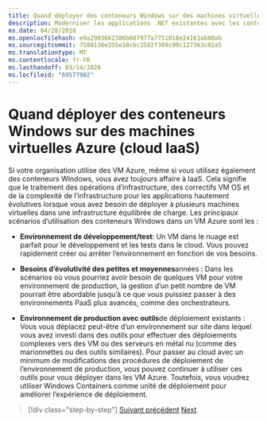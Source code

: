 ```yaml
---
title: Quand déployer des conteneurs Windows sur des machines virtuelles Azure (cloud IaaS)
description: Moderniser les applications .NET existantes avec les conteneurs Azure Cloud et Windows (fr) Quand déployer des conteneurs Windows sur les VM Azure (nuage IaaS)
ms.date: 04/28/2018
ms.openlocfilehash: e9a2903662306b607977a7751018e24161ab80ab
ms.sourcegitcommit: 7588136e355e10cbc2582f389c90c127363c02a5
ms.translationtype: MT
ms.contentlocale: fr-FR
ms.lasthandoff: 03/14/2020
ms.locfileid: "69577902"
---
```

# <a name="when-to-deploy-windows-containers-to-azure-vms-iaas-cloud"></a>Quand déployer des conteneurs Windows sur des machines virtuelles Azure (cloud IaaS)

Si votre organisation utilise des VM Azure, même si vous utilisez également des conteneurs Windows, vous avez toujours affaire à IaaS. Cela signifie que le traitement des opérations d’infrastructure, des correctifs VM OS et de la complexité de l’infrastructure pour les applications hautement évolutives lorsque vous avez besoin de déployer à plusieurs machines virtuelles dans une infrastructure équilibrée de charge. Les principaux scénarios d’utilisation des conteneurs Windows dans un VM Azure sont les :

- **Environnement de développement/test**: Un VM dans le nuage est parfait pour le développement et les tests dans le cloud. Vous pouvez rapidement créer ou arrêter l’environnement en fonction de vos besoins.

- **Besoins d’évolutivité des petites et moyennes**années : Dans les scénarios où vous pourriez avoir besoin de quelques VM pour votre environnement de production, la gestion d’un petit nombre de VM pourrait être abordable jusqu’à ce que vous puissiez passer à des environnements PaaS plus avancés, comme des orchestrateurs.

- **Environnement de production avec outils**de déploiement existants : Vous vous déplacez peut-être d’un environnement sur site dans lequel vous avez investi dans des outils pour effectuer des déploiements complexes vers des VM ou des serveurs en métal nu (comme des marionnettes ou des outils similaires). Pour passer au cloud avec un minimum de modifications des procédures de déploiement de l’environnement de production, vous pouvez continuer à utiliser ces outils pour vous déployer dans les VM Azure. Toutefois, vous voudrez utiliser Windows Containers comme unité de déploiement pour améliorer l’expérience de déploiement.

>[!div class="step-by-step"]
>[Suivant précédent](when-to-deploy-windows-containers-in-your-on-premises-iaas-vm-infrastructure.md)
>[Next](when-to-deploy-windows-containers-to-azure-container-instances-ACI.md)
